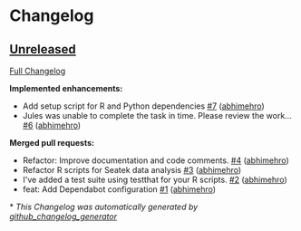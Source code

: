 # Changelog

## [Unreleased](https://github.com/abhimehro/Seatek_Analysis/tree/HEAD)

[Full Changelog](https://github.com/abhimehro/Seatek_Analysis/compare/1a1b13df64135ab9e6e08ef052f5fdbf33164ffb...HEAD)

**Implemented enhancements:**

- Add setup script for R and Python dependencies [\#7](https://github.com/abhimehro/Seatek_Analysis/pull/7) ([abhimehro](https://github.com/abhimehro))
- Jules was unable to complete the task in time. Please review the work… [\#6](https://github.com/abhimehro/Seatek_Analysis/pull/6) ([abhimehro](https://github.com/abhimehro))

**Merged pull requests:**

- Refactor: Improve documentation and code comments. [\#4](https://github.com/abhimehro/Seatek_Analysis/pull/4) ([abhimehro](https://github.com/abhimehro))
- Refactor R scripts for Seatek data analysis [\#3](https://github.com/abhimehro/Seatek_Analysis/pull/3) ([abhimehro](https://github.com/abhimehro))
- I've added a test suite using testthat for your R scripts. [\#2](https://github.com/abhimehro/Seatek_Analysis/pull/2) ([abhimehro](https://github.com/abhimehro))
- feat: Add Dependabot configuration [\#1](https://github.com/abhimehro/Seatek_Analysis/pull/1) ([abhimehro](https://github.com/abhimehro))



\* *This Changelog was automatically generated by [github_changelog_generator](https://github.com/github-changelog-generator/github-changelog-generator)*
